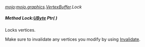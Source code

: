 _[mojo](../../modules/mojo/mojo-module.md):[mojo.graphics](../../modules/mojo/mojo-graphics.md).[VertexBuffer](../../modules/mojo/mojo-graphics-vertexbuffer.md).Lock_
##### Method Lock:[UByte](../../modules/wonkey/wonkey-types-ubyte.md) Ptr(  )
Locks vertices.

Make sure to invalidate any vertices you modify by using [Invalidate](mojo-graphics-vertexbuffer-invalidate.md).
